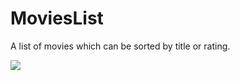 # MoviesList
A list of movies which can be sorted by title or rating.


<a href="https://giant.gfycat.com/NecessaryMindlessEft.webm"><img src="https://thumbs.gfycat.com/NecessaryMindlessEft-size_restricted.gif"/></a>


